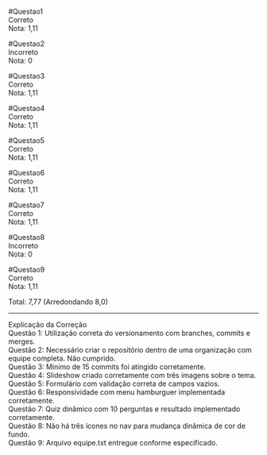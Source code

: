 #Questao1  
Correto  
Nota: 1,11  

#Questao2  
Incorreto  
Nota: 0  

#Questao3  
Correto  
Nota: 1,11  

#Questao4  
Correto  
Nota: 1,11  

#Questao5  
Correto  
Nota: 1,11  

#Questao6  
Correto  
Nota: 1,11  

#Questao7  
Correto  
Nota: 1,11  

#Questao8  
Incorreto  
Nota: 0  

#Questao9  
Correto  
Nota: 1,11  

Total: 7,77  (Arredondando 8,0)

---

Explicação da Correção  
Questão 1: Utilização correta do versionamento com branches, commits e merges.  
Questão 2: Necessário criar o repositório dentro de uma organização com equipe completa. Não cumprido.  
Questão 3: Mínimo de 15 commits foi atingido corretamente.  
Questão 4: Slideshow criado corretamente com três imagens sobre o tema.  
Questão 5: Formulário com validação correta de campos vazios.  
Questão 6: Responsividade com menu hamburguer implementada corretamente.  
Questão 7: Quiz dinâmico com 10 perguntas e resultado implementado corretamente.  
Questão 8: Não há três ícones no nav para mudança dinâmica de cor de fundo.  
Questão 9: Arquivo equipe.txt entregue conforme especificado.  
